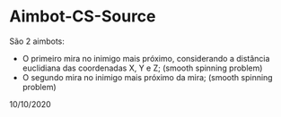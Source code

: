 # Aimbot-CS-Source
São 2 aimbots: 
- O primeiro mira no inimigo mais próximo, considerando a distância euclidiana das coordenadas X, Y e Z;  (smooth spinning problem)
- O segundo mira no inimigo mais próximo da mira; (smooth spinning problem)

10/10/2020
